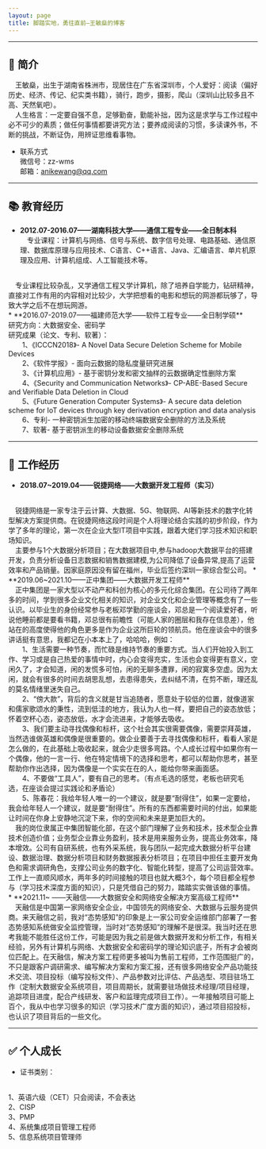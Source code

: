 ```yaml
---
layout: page
title: 脚踏实地，勇往直前—王敏燊的博客
---
```

***

## 🌟 简介

&emsp;王敏燊，出生于湖南省株洲市，现居住在广东省深圳市，个人爱好：阅读（偏好历史、经济、传记、纪实类书籍），骑行，跑步，摄影，爬山（深圳山比较多且不高、天然氧吧）。
<br>
&emsp;人生格言：一定要自强不息，足够勤奋，勤能补拙，因为这是求学与工作过程中必不可少的素质；做任何事情都要讲究方法；要养成阅读的习惯，多读课外书，不断的挑战，不断证伪，用辨证思维看事物。

* 联系方式
<br> 微信号：zz-wms 
<br> 邮箱：anikewang@qq.com

***

## 📚 教育经历

* **2012.07-2016.07——湖南科技大学——通信工程专业——全日制本科** 
<br>&emsp;专业课程：计算机与网络、信号与系统、数字信号处理、电路基础、通信原理、数据库原理与应用技术、C语言、C++语言、Java、汇编语言、单片机原理及应用、计算机组成、人工智能技术等。
<br>
&emsp;专业课程比较杂乱，又学通信工程又学计算机，除了培养自学能力，钻研精神，直接对工作有用的内容相对比较少，大学把想看的电影和想玩的网游都玩够了，导致大学之后不在想玩网游。
<br>
* **2016.07-2019.07——福建师范大学——软件工程专业——全日制学硕**
<br>
研究方向：大数据安全、密码学
<br>
研究成果（论文、专利、软著）：
<br>
&emsp;&emsp;1、《ICCCN2018》- A Novel Data Secure Deletion Scheme for Mobile Devices
<br>
&emsp;&emsp;2、《软件学报》- 面向云数据的隐私度量研究进展
<br>
&emsp;&emsp;3、《计算机应用》- 基于密钥分发和密文抽样的云数据确定性删除方案 
<br>
&emsp;&emsp;4、《Security and Communication Networks》- CP-ABE-Based Secure and Verifiable Data Deletion in Cloud
<br>
&emsp;&emsp;5、《Future Generation Computer Systems》- A secure data deletion scheme for IoT devices through key derivation encryption and data analysis
<br>
&emsp;&emsp;6、专利- 一种密钥派生加密的移动终端数据安全删除的方法及系统
<br>
&emsp;&emsp;7、软著- 基于密钥派生的移动设备数据安全删除系统

***

## 💼 工作经历
* **2018.07~2019.04——锐捷网络——大数据开发工程师（实习）**
<br>
&emsp;锐捷网络是一家专注于云计算、大数据、5G、物联网、AI等新技术的数字化转型解决方案提供商。在锐捷网络这段时间是个人将理论结合实践的初步阶段，作为学了多年的理论，第一次在企业大型IT项目中实践，跟着大佬们学习技术知识和职场知识。
<br>&emsp;主要参与1个大数据分析项目；在大数据项目中,参与hadoop大数据平台的搭建开发，负责分析设备日志数据和销售数据建模,为公司降低了设备异常,提高了运营效率和产品销量。因家庭原因没有留在福州，毕业后签约深圳一家综合型公司。
* **2019.06~2021.10——正中集团——大数据开发工程师**       
<br>
&emsp;正中集团是一家大型以不动产和科创为核心的多元化综合集团。在公司待了两年多的时间，学到很多企业文化相关的知识，对企业文化和企业管理等概念有了一些认识。以毕业生的身份经常参与老板邓学勤的座谈会，邓总是一个阅读爱好者，听说他睡前都是要看书籍，邓总很有前瞻性（可能人家的圈层和我存在信息差），他站在的高度使得他的角色更多是作为企业这所巨轮的领航员。他在座谈会中的很多讲话挺有意思，我都记在小本本上了，哈哈哈，例如：
<br>
&emsp;&emsp;1、生活需要一种节奏，而忙碌是维持节奏的重要方式。当人们开始投入到工作、学习或是自己热爱的事情中时，内心会变得充实，生活也会变得更有意义，空闲久了，才会知道，闲的发慌多可怕，闲的无聊多遭罪，闲的寂寞多空虚。因为太闲，就会有很多的时间去胡思乱想，去患得患失，去纠结不清，在剪不断，理还乱的莫名情绪里迷失自己。
<br>
&emsp;&emsp;2、“傍大款”，背后的含义就是甘当追随者，愿意处于较低的位置，就像道家和儒家歌颂水的秉性，流到低洼的地方，我认为人也一样，要把自己的姿态放低；怀着空杯心态，姿态放低，水才会流进来，才能够去吸收。
<br>
&emsp;&emsp;3、我们要主动寻找偶像和标杆，这个社会其实很需要偶像，需要崇拜英雄，当然选谁做英雄和偶像是很重要的。做企业要善于去寻找偶像和标杆，看看人家是怎么做的，在此基础上吸收起来，就会少走很多弯路。个人成长过程中如果你有一个偶像，他的一言一行、他在特定情境下的选择和思考，都可以帮助你思考，甚至帮助你作出选择，因为偶像是一个实实在在的人，能给你带来画面感。
<br>
&emsp;&emsp;4、不要做“工具人”，要有自己的思考。（有点毛选的感觉，老板也研究毛选，在座谈会提过实践论和矛盾论）
<br>
&emsp;&emsp;5、陈春花：我给年轻人唯一的一个建议，就是要“耐得住”，如果一定要给，我会给年轻人一个建议，就是要“耐得住”。所有的东西都需要时间的付出，如果能让时间在你身上安静地沉淀下来，你的空间和未来是更加巨大的。
<br>
&emsp;我的岗位隶属正中集团智能化部，在这个部门理解了业务和技术，技术型企业靠技术创造价值；业务型企业靠业务盈利，技术是用来服务业务，提高业务效率，降本增效。公司有自研系统，也有外采系统，我与团队一起完成大数据分析平台建设、数据治理、数据分析项目和财务数据报表分析项目；在项目中担任主要开发角色和需求调研角色，支撑公司业务的数字化、智能化转型，提高了公司运营效率。工作上一直顺风顺水，两年多的时间接触的项目也就大概3个，每个项目都全程参与（学习技术深度方面的知识），只是凭借自己的努力，踏踏实实做该做的事情。
* **2021.11~  ——天融信——大数据安全和网络安全解决方案高级工程师**
<br>
&emsp;天融信是中国第一家网络安全企业，中国领先的网络安全、大数据与云服务提供商。来天融信之前，我对“态势感知”的印象是上一家公司安全运维部门部署了一套态势感知系统做安全监控管理，当时对“态势感知”的理解不是很深。我当时还在思考我能不能胜任这份工作，可能是因为我之前是做大数据开发和分析工作，有相关经验，另外有计算机与网络、大数据安全和密码学的理论知识底子，所有才会被岗位匹配上。在天融信，解决方案工程师更多被叫为售前工程师，工作范围挺广的，不只是跟客户调研需求、编写解决方案和方案汇报，还有很多网络安全产品功能技术交流、项目投标（编写投标文件）、产品参数对比评估、产品选型、项目驻场工作（定制大数据安全系统项目，项目周期长，就需要驻场做技术经理/项目经理，追踪项目进度，配合产线研发、客户和监理完成项目工作）。一年接触项目可能上百个，我从中也学习很多的知识（学习技术广度方面的知识），通过项目招投标，也认识了项目背后的一些文化。

***

## ✅ 个人成长
* 证书类别：
<br>
1、英语六级（CET）只会阅读，不会表达
<br>
2、CISP
<br>
3、PMP
<br>
4、系统集成项目管理工程师
<br>
5、信息系统项目管理师


